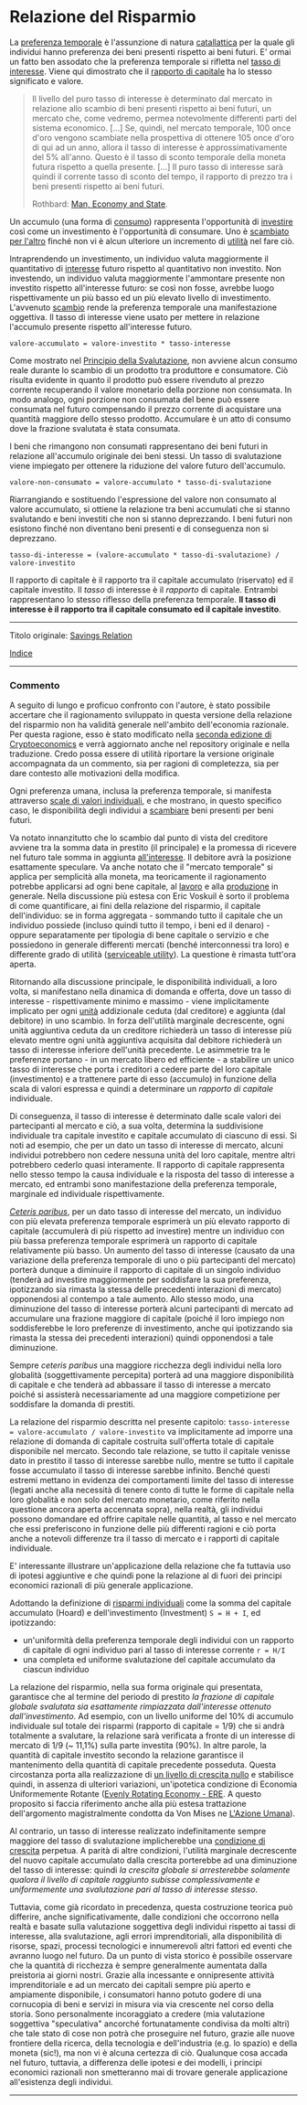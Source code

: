 # Relazione del Risparmio



La [preferenza temporale](ch085-time-preference-fallacy.md) è l'assunzione di natura [catallattica](https://en.wikipedia.org/wiki/Catallactics) per la quale gli individui hanno preferenza dei beni presenti rispetto ai beni futuri. E' ormai un fatto ben assodato che la preferenza temporale si rifletta nel [tasso di interesse](ch101-glossary.md#interesse). Viene qui dimostrato che il [rapporto di capitale](https://en.wikipedia.org/wiki/Capital_requirement) ha lo stesso significato e valore.

> Il livello del puro tasso di interesse è determinato dal mercato in relazione allo scambio di beni presenti rispetto ai beni futuri, un mercato che, come vedremo, permea notevolmente differenti parti del sistema economico. [...] Se, quindi, nel mercato temporale, 100 once d'oro vengono scambiate nella prospettiva di ottenere 105 once d'oro di qui ad un anno, allora il tasso di interesse è approssimativamente del 5% all'anno. Questo è il tasso di sconto temporale della moneta futura rispetto a quella presente. [...] Il puro tasso di interesse sarà quindi il corrente tasso di sconto del tempo, il rapporto di prezzo tra i beni presenti rispetto ai beni futuri.
>
> Rothbard: [Man, Economy and State](https://mises.org/library/man-economy-and-state-power-and-market/html/p/989).

Un accumulo (una forma di [consumo](ch092-speculative-consumption.md)) rappresenta l'opportunità di [investire](ch101-glossary.md#dare-in-prestito---investire) così come un investimento è l'opportunità di consumare. Uno è [scambiato per l'altro](https://mises.org/library/man-economy-and-state-power-and-market/html/p/990) finché non vi è alcun ulteriore un incremento di [utilità](ch101-glossary.md#utilità) nel fare ciò.

Intraprendendo un investimento, un individuo valuta maggiormente il quantitativo di [interesse](ch101-glossary.md#interesse) futuro rispetto al quantitativo non investito. Non investendo, un individuo valuta maggiormente l'ammontare presente non investito rispetto all'interesse futuro: se così non fosse, avrebbe luogo rispettivamente un più basso ed un più elevato livello di investimento. L'avvenuto [scambio](ch101-glossary.md#scambio) rende la preferenza temporale una manifestazione oggettiva. Il tasso di interesse viene usato per mettere in relazione l'accumulo presente rispetto all'interesse futuro.

```
valore-accumulato = valore-investito * tasso-interesse
```

Come mostrato nel [Principio della Svalutazione](ch011-depreciation-principle.md), non avviene alcun consumo reale durante lo scambio di un prodotto tra produttore e consumatore. Ciò risulta evidente in quanto il prodotto può essere rivenduto al prezzo corrente recuperando il valore monetario della porzione non consumata. In modo analogo, ogni porzione non consumata del bene può essere consumata nel futuro compensando il prezzo corrente di acquistare una quantità maggiore dello stesso prodotto. Accumulare è un atto di consumo dove la frazione svalutata è stata consumata.

I beni che rimangono non consumati rappresentano dei beni futuri in relazione all'accumulo originale dei beni stessi. Un tasso di svalutazione viene impiegato per ottenere la riduzione del valore futuro dell'accumulo.

```
valore-non-consumato = valore-accumulato * tasso-di-svalutazione
```

Riarrangiando e sostituendo l'espressione del valore non consumato al valore accumulato, si ottiene la relazione tra beni accumulati che si stanno svalutando e beni investiti che non si stanno deprezzando. I beni futuri non esistono finché non diventano beni presenti e di conseguenza non si deprezzano.

  ```
tasso-di-interesse = (valore-accumulato * tasso-di-svalutazione) / valore-investito
  ```
Il rapporto di capitale è il rapporto tra il capitale accumulato (riservato) ed il capitale investito. Il _tasso_ di interesse è il _rapporto_ di capitale. Entrambi rappresentano lo stesso riflesso della preferenza temporale. **Il tasso di interesse è il rapporto tra il capitale consumato ed il capitale investito**.

---

Titolo originale: [Savings Relation](https://github.com/libbitcoin/libbitcoin-system/wiki/Savings-Relation)

[Indice](/README.md)

---

### Commento

A seguito di lungo e proficuo confronto con l'autore, è stato possibile accertare che il ragionamento sviluppato in questa versione della relazione del risparmio non ha validità generale nell'ambito dell'economia razionale. Per questa ragione, esso è stato modificato nella [seconda edizione di Cryptoeconomics](https://twitter.com/evoskuil/status/1356279556924080128) e verrà aggiornato anche nel repository originale e nella traduzione. Credo possa essere di utilità riportare la versione originale accompagnata da un commento, sia per ragioni di completezza, sia per dare contesto alle motivazioni della modifica.

Ogni preferenza umana, inclusa la preferenza temporale, si manifesta attraverso [scale di valori individuali](https://mises.org/library/man-economy-and-state-power-and-market/html/p/990), e che mostrano, in questo specifico caso, le disponibilità degli individui a [scambiare](ch101-glossary.md#scambio) beni presenti per beni futuri. 

Va notato innanzitutto che lo scambio dal punto di vista del creditore avviene tra la somma data in prestito (il principale) e la promessa di ricevere nel futuro tale somma in aggiunta [all'interesse](ch101-glossary.md#interesse). Il debitore avrà la posizione esattamente speculare. Va anche notato che il  "mercato temporale" si applica per semplicità alla moneta, ma teoricamente il ragionamento potrebbe applicarsi ad ogni bene capitale, al [lavoro](ch008-labor-and-leisure.md) e alla [produzione](ch007-production-and-consumption.md) in generale. Nella discussione più estesa con Eric Voskuil è sorto il problema di come quantificare, ai fini della relazione del risparmio, il capitale dell'individuo: se in forma aggregata - sommando tutto il capitale che un individuo possiede (incluso quindi tutto il tempo, i beni ed il denaro) - oppure separatamente per tipologia di bene capitale o servizio e che possiedono in generale differenti mercati (benché interconnessi tra loro) e differente grado di utilità ([serviceable utility](https://mises.org/library/man-economy-and-state-power-and-market/html/p/856)). La questione è rimasta tutt'ora aperta.

Ritornando alla discussione principale, le disponibilità individuali, a loro volta, si manifestano nella dinamica di domanda e offerta, dove un tasso di interesse - rispettivamente minimo e massimo - viene implicitamente implicato per ogni [unità](ch101-glossary.md#unità) addizionale ceduta (dal creditore) e aggiunta (dal debitore) in uno scambio. In forza dell'utilità marginale decrescente, ogni unità aggiuntiva ceduta da un creditore richiederà un tasso di interesse più elevato mentre ogni unità aggiuntiva acquisita dal debitore richiederà un tasso di interesse inferiore dell'unità precedente. Le asimmetrie tra le preferenze portano - in un mercato libero ed efficiente - a stabilire un unico tasso di interesse che porta i creditori a cedere parte del loro capitale (investimento) e a trattenere parte di esso (accumulo) in funzione della scala di valori espressa e quindi a determinare un _rapporto di capitale_ individuale.

Di conseguenza, il tasso di interesse è determinato dalle scale valori dei partecipanti al mercato e ciò, a sua volta, determina la suddivisione individuale tra capitale investito e capitale accumulato di ciascuno di essi. Si noti ad esempio, che per un dato un tasso di interesse di mercato, alcuni individui potrebbero non cedere nessuna unità del loro capitale, mentre altri potrebbero cederlo quasi interamente. Il rapporto di capitale rappresenta nello stesso tempo la causa individuale e la risposta del tasso di interesse a mercato, ed entrambi sono manifestazione della preferenza temporale, marginale ed individuale rispettivamente.

[_Ceteris paribus_](https://it.wikipedia.org/wiki/Ceteris_paribus), per un dato tasso di interesse del mercato, un individuo con più elevata preferenza temporale esprimerà un più elevato rapporto di capitale (accumulerà di più rispetto ad investire) mentre un individuo con più bassa preferenza temporale esprimerà un rapporto di capitale relativamente più basso. Un aumento del tasso di interesse (causato da una variazione della preferenza temporale di uno o più partecipanti del mercato) porterà dunque a diminuire il rapporto di capitale di un singolo individuo (tenderà ad investire maggiormente per soddisfare la sua preferenza, ipotizzando sia rimasta la stessa delle precedenti interazioni di mercato) opponendosi al contempo a tale aumento. Allo stesso modo, una diminuzione del tasso di interesse porterà alcuni partecipanti di mercato ad accumulare una frazione maggiore di capitale (poiché il loro impiego non soddisferebbe le loro preferenze di investimento, anche qui ipotizzando sia rimasta la stessa dei precedenti interazioni) quindi opponendosi a tale diminuzione. 

Sempre _ceteris paribus_ una maggiore ricchezza degli individui nella loro globalità (soggettivamente percepita) porterà ad una maggiore disponibilità di capitale e che tenderà ad abbassare il tasso di interesse a mercato poiché si assisterà necessariamente ad una maggiore competizione per soddisfare la domanda di prestiti. 

La relazione del risparmio descritta nel presente capitolo: `tasso-interesse = valore-accumulato / valore-investito`  va implicitamente ad imporre una relazione di domanda di capitale costruita sull'offerta totale di capitale disponibile nel mercato. Secondo tale relazione, se tutto il capitale venisse dato in prestito il tasso di interesse sarebbe nullo, mentre se tutto il capitale fosse accumulato il tasso di interesse sarebbe infinito. Benché questi estremi mettano in evidenza dei comportamenti limite del tasso di interesse (legati anche alla necessità di tenere conto di tutte le forme di capitale nella loro globalità e non solo del mercato monetario, come riferito nella questione ancora aperta accennata sopra), nella realtà, gli individui possono domandare ed offrire capitale nelle quantità, al tasso e nel mercato che essi preferiscono in funzione delle più differenti ragioni e ciò porta anche a notevoli differenze tra il tasso di mercato e i rapporti di capitale individuale.

E' interessante illustrare un'applicazione della relazione che fa tuttavia uso di ipotesi aggiuntive e che quindi pone la relazione al di fuori dei principi economici razionali di più generale applicazione. 

Adottando la definizione di [risparmi individuali](ch092-speculative-consumption.md) come la somma del capitale accumulato (Hoard) e dell'investimento (Investment) `S = H + I`, ed ipotizzando:

* un'uniformità della preferenza temporale degli individui con un rapporto di capitale di ogni individuo pari al tasso di interesse corrente `r = H/I` 
* una completa ed uniforme svalutazione del capitale accumulato da ciascun individuo 

La relazione del risparmio, nella sua forma originale qui presentata, garantisce che al termine del periodo di prestito _la frazione di capitale globale svalutata sia esattamente rimpiazzata dall'interesse ottenuto dall'investimento_. Ad esempio, con un livello uniforme del 10% di accumulo individuale sul totale dei risparmi (rapporto di capitale = 1/9) che si andrà totalmente a svalutare, la relazione sarà verificata a fronte di un interesse di mercato di 1/9 (~ 11,1%) sulla parte investita (90%). In altre parole, la quantità di capitale investito secondo la relazione garantisce il mantenimento della quantità di capitale precedente posseduta. Questa circostanza porta alla realizzazione di [un livello di crescita nullo](ch011-depreciation-principle.md) e stabilisce quindi, in assenza di ulteriori variazioni, un'ipotetica condizione di Economia Uniformemente Rotante ([Evenly Rotating Economy - ERE](https://wiki.mises.org/wiki/Equilibrium). A questo proposito si faccia riferimento anche alla più estesa trattazione dell'argomento magistralmente condotta da Von Mises ne [L'Azione Umana](https://mises.org/library/human-action-0/html/pp/796)). 

Al contrario, un tasso di interesse realizzato indefinitamente sempre maggiore del tasso di svalutazione implicherebbe una [condizione di crescita](ch011-depreciation-principle.md) perpetua. A parità di altre condizioni, l'utilità marginale decrescente del nuovo capitale accumulato dalla crescita porterebbe ad una diminuzione del tasso di interesse: quindi *la crescita globale si arresterebbe solamente qualora il livello di capitale raggiunto subisse complessivamente e uniformemente una svalutazione pari al tasso di interesse stesso*. 

Tuttavia, come già ricordato in precedenza, questa costruzione teorica può differire, anche significativamente, dalle condizioni che occorrono nella realtà e basate sulla valutazione soggettiva degli individui rispetto ai tassi di interesse, alla svalutazione, agli errori imprenditoriali, alla disponibilità di risorse, spazi, processi tecnologici e innumerevoli altri fattori ed eventi che avranno luogo nel futuro. Da un punto di vista storico è possibile osservare che la quantità di ricchezza è sempre generalmente aumentata dalla preistoria ai giorni nostri. Grazie alla incessante e onnipresente attività imprenditoriale e ad un mercato dei capitali sempre più aperto e ampiamente disponibile, i consumatori hanno potuto godere di una cornucopia di beni e servizi in misura via via crescente nel corso della storia. Sono personalmente incoraggiato a credere (mia valutazione soggettiva "speculativa" ancorché fortunatamente condivisa da molti altri) che tale stato di cose non potrà che proseguire nel futuro, grazie alle nuove frontiere della ricerca, della tecnologia e dell'industria (e.g. lo spazio) e della moneta (sic!), ma non vi è alcuna certezza di ciò. Qualunque cosa accada nel futuro, tuttavia, a differenza delle ipotesi e dei modelli, i principi economici razionali non smetteranno mai di trovare generale applicazione all'esistenza degli individui.

---

